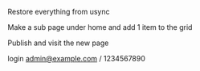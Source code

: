 Restore everything from usync

Make a sub page under home and add 1 item to the grid

Publish and visit the new page

login admin@example.com / 1234567890